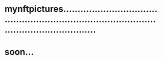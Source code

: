 # mynftpictures......................................................................................................................
# soon...
